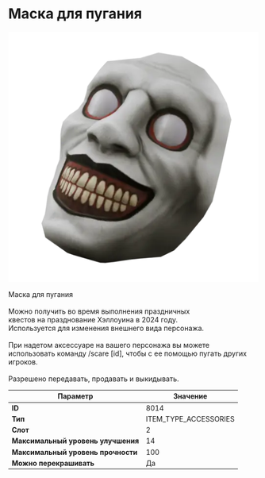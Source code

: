# Маска для пугания

![Item Image](../img/8014.webp?raw=true)

Маска для пугания<br><br>Можно получить во время выполнения праздничных<br>квестов на празднование Хэллоуина в 2024 году.<br>Используется для изменения внешнего вида персонажа.<br><br>При надетом аксессуаре на вашего персонажа вы можете<br>использовать команду /scare [id], чтобы с ее помощью пугать других игроков.<br><br>Разрешено передавать, продавать и выкидывать.


| Параметр | Значение |
|----------|----------|
| **ID** | 8014 |
| **Тип** | ITEM_TYPE_ACCESSORIES |
| **Слот** | 2 |
| **Максимальный уровень улучшения** | 14 |
| **Максимальный уровень прочности** | 100 |
| **Можно перекрашивать** | Да |

